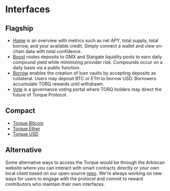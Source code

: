 # Interfaces

## Flagship
- [Home](https://app.torque.fi/home) is an overview with metrics such as net APY, total supply, total borrow, and your available credit. Simply connect a wallet and view on-chain data with total confidence.
- [Boost](https://app.torque.fi/boost) routes deposits to GMX and Stargate liquidity pools to earn daily compound yield while minimizing provider risk. Compounds occur on a daily basis via a public function.
- [Borrow](https://app.torque.fi/borrow) enables the creation of loan vaults by accepting deposits as collateral. Users may deposit BTC or ETH to borrow USD. Borrowers accumulate TORQ rewards until withdrawn.
- [Vote](https://app.torque.fi/vote) is a governance voting portal where TORQ holders may direct the future of Torque Protocol.

## Compact
- [Torque Bitcoin](https://tbtc.torque.fi)
- [Torque Ether](https://teth.torque.fi)
- [Torque USD](https://tusd.torque.fi)


## Alternative

Some alternative ways to access the Torque would be through the Arbiscan website where you can interact with smart contracts directly or your own local client based on our open-source [repo](https://github.com/torquefi/torque_dapp). We're always working on new ways for users to engage with the protocol and commit to reward contributors who maintain their own interfaces.
